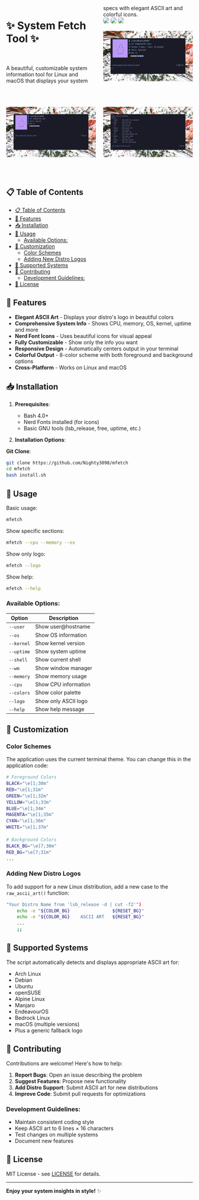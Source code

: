 <div style="column-count: 2; column-gap: 20px;">
<div>
<h1>✨ System Fetch Tool ✨</h1>
<br /><br />
A beautiful, customizable system information tool for Linux and macOS that displays your system specs with elegant ASCII art and colorful icons.
<br />
<a href="./LICENSE.md"><img  class="badge" src="https://img.shields.io/github/license/Nighty3098/mfetch?style=for-the-badge&color=a6e0b8&logoColor=ffffff&labelColor=1c1c29"  style="border-radius: 5px;"/></a>
<img class="badge" src="https://img.shields.io/github/stars/Nighty3098/mfetch?style=for-the-badge&color=eed49f&logoColor=D9E0EE&labelColor=1c1c29" style="border-radius: 5px;"/>
<img class="badge" src="https://img.shields.io/github/forks/Nighty3098/mfetch?style=for-the-badge&color=9dc3ea&logoColor=D9E0EE&labelColor=1c1c29"  style="border-radius: 5px;"/>
</div>

<div>
<br />
<img src="./images/1.png" />
</div>
</div>

<br /><br />

<div style="column-count: 2; column-gap: 20px;">
<div>
<img src="./images/3.png" style="width: auto" />
</div>
<div>
<img src="./images/2.png" style="width: auto" />
</div>
</div>

<br /><br />

## 📋 Table of Contents
- [📋 Table of Contents](#-table-of-contents)
- [🌟 Features](#-features)
- [📥 Installation](#-installation)
- [🚀 Usage](#-usage)
  - [Available Options:](#available-options)
- [🎨 Customization](#-customization)
  - [Color Schemes](#color-schemes)
  - [Adding New Distro Logos](#adding-new-distro-logos)
- [🐧 Supported Systems](#-supported-systems)
- [🤝 Contributing](#-contributing)
  - [Development Guidelines:](#development-guidelines)
- [📜 License](#-license)

## 🌟 Features

- **Elegant ASCII Art** - Displays your distro's logo in beautiful colors
- **Comprehensive System Info** - Shows CPU, memory, OS, kernel, uptime and more
- **Nerd Font Icons** - Uses beautiful icons for visual appeal
- **Fully Customizable** - Show only the info you want
- **Responsive Design** - Automatically centers output in your terminal
- **Colorful Output** - 8-color scheme with both foreground and background options
- **Cross-Platform** - Works on Linux and macOS

## 📥 Installation

1. **Prerequisites**:
   - Bash 4.0+
   - Nerd Fonts installed (for icons)
   - Basic GNU tools (lsb_release, free, uptime, etc.)

2. **Installation Options**:

**Git Clone**:
```bash
git clone https://github.com/Nighty3098/mfetch
cd mfetch
bash install.sh
```

## 🚀 Usage

Basic usage:
```bash
mfetch
```

Show specific sections:
```bash
mfetch --cpu --memory --os
```

Show only logo:
```bash
mfetch --logo
```

Show help:
```bash
mfetch --help
```

### Available Options:
| Option       | Description                          |
|--------------|--------------------------------------|
| `--user`     | Show user@hostname                   |
| `--os`       | Show OS information                  |
| `--kernel`   | Show kernel version                  |
| `--uptime`   | Show system uptime                   |
| `--shell`    | Show current shell                   |
| `--wm`       | Show window manager                  |
| `--memory`   | Show memory usage                    |
| `--cpu`      | Show CPU information                 |
| `--colors`   | Show color palette                   |
| `--logo`     | Show only ASCII logo                 |
| `--help`     | Show help message                    |

## 🎨 Customization

### Color Schemes
The application uses the current terminal theme. You can change this in the application code:

```bash
# Foreground Colors
BLACK="\e[1;30m"
RED="\e[1;31m"
GREEN="\e[1;32m"
YELLOW="\e[1;33m"
BLUE="\e[1;34m"
MAGENTA="\e[1;35m"
CYAN="\e[1;36m"
WHITE="\e[1;37m"

# Background Colors
BLACK_BG="\e[7;30m"
RED_BG="\e[7;31m"
...
```

### Adding New Distro Logos
To add support for a new Linux distribution, add a new case to the `raw_ascii_art()` function:

```bash
"Your Distro Name from 'lsb_release -d | cut -f2'")
    echo -e "${COLOR_BG}                ${RESET_BG}"
    echo -e "${COLOR_BG}    ASCII ART   ${RESET_BG}"
    ...
    ;;
```

## 🐧 Supported Systems

The script automatically detects and displays appropriate ASCII art for:

- Arch Linux
- Debian
- Ubuntu
- openSUSE
- Alpine Linux
- Manjaro
- EndeavourOS
- Bedrock Linux
- macOS (multiple versions)
- Plus a generic fallback logo

## 🤝 Contributing

Contributions are welcome! Here's how to help:

1. **Report Bugs**: Open an issue describing the problem
2. **Suggest Features**: Propose new functionality
3. **Add Distro Support**: Submit ASCII art for new distributions
4. **Improve Code**: Submit pull requests for optimizations

### Development Guidelines:
- Maintain consistent coding style
- Keep ASCII art to 6 lines × 16 characters
- Test changes on multiple systems
- Document new features

## 📜 License

MIT License - see [LICENSE](LICENSE) for details.

---

**Enjoy your system insights in style!** ✨

